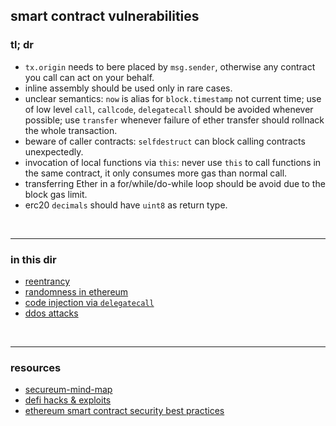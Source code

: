 ## smart contract vulnerabilities


### tl; dr


* `tx.origin` needs to bere placed by `msg.sender`, otherwise any contract you call can act on your behalf.
* inline assembly should be used only in rare cases.
* unclear semantics: `now` is alias for `block.timestamp` not current time; use of low level `call`, `callcode`, `delegatecall` should be avoided whenever possible; use `transfer` whenever failure of ether transfer should rollnack the whole transaction.
* beware of caller contracts: `selfdestruct` can block calling contracts unexpectedly.
* invocation of local functions via `this`: never use `this` to call functions in the same contract, it only consumes more gas than normal call.
* transferring Ether in a for/while/do-while loop should be avoid due to the block gas limit.
* erc20 `decimals` should have `uint8` as return type.

<br>

---

### in this dir


* [reentrancy](reentrancy_attacks)
* [randomness in ethereum](random_numbers.md)
* [code injection via `delegatecall`](delegatecall)
* [ddos attacks](ddos.md)




<br>

----

### resources

* [secureum-mind-map](https://github.com/x676f64/secureum-mind_map/blob/master/3.%20Solidity%20201.md)
* [defi hacks & exploits](https://github.com/SunWeb3Sec/DeFiHackLabs/#list-of-defi-hacks--exploits)
* [ethereum smart contract security best practices](https://consensys.github.io/smart-contract-best-practices/)
